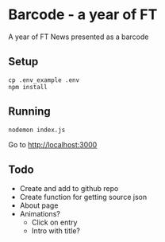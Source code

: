 # Barcode - a year of FT

A year of FT News presented as a barcode

## Setup

```
cp .env_example .env
npm install
```

## Running

```
nodemon index.js
```

Go to [http://localhost:3000](http://localhost:3000)

## Todo

- Create and add to github repo
- Create function for getting source json
- About page
- Animations?
  - Click on entry
  - Intro with title?
